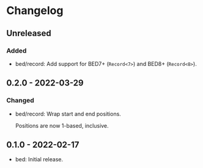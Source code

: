 # Changelog

## Unreleased

### Added

  * bed/record: Add support for BED7+ (`Record<7>`) and BED8+ (`Record<8>`).

## 0.2.0 - 2022-03-29

### Changed

  * bed/record: Wrap start and end positions.

    Positions are now 1-based, inclusive.

## 0.1.0 - 2022-02-17

  * bed: Initial release.
